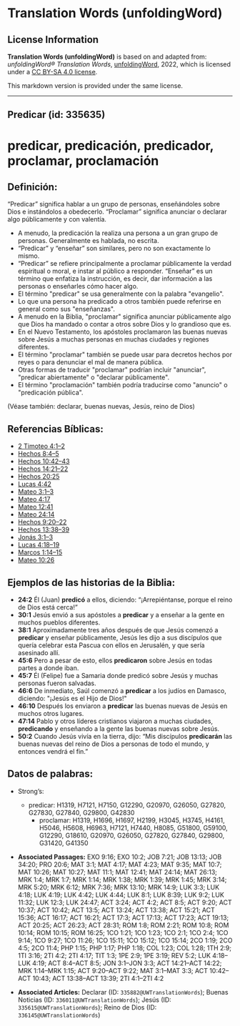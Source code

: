# Translation Words (unfoldingWord)

## License Information

**Translation Words (unfoldingWord)** is based on and adapted from: _unfoldingWord® Translation Words_, [unfoldingWord](https://unfoldingword.org/utw), 2022, which is licensed under a [CC BY-SA 4.0 license](https://creativecommons.org/licenses/by-sa/4.0/legalcode.en).

This markdown version is provided under the same license.



--------------------------------

## Predicar (id: 335635)

predicar, predicación, predicador, proclamar, proclamación
==========================================================

Definición:
-----------

“Predicar” significa hablar a un grupo de personas, enseñándoles sobre Dios e instándolos a obedecerlo. “Proclamar” significa anunciar o declarar algo públicamente y con valentía.

* A menudo, la predicación la realiza una persona a un gran grupo de personas. Generalmente es hablada, no escrita.
* “Predicar” y “enseñar” son similares, pero no son exactamente lo mismo.
* “Predicar” se refiere principalmente a proclamar públicamente la verdad espiritual o moral, e instar al público a responder. “Enseñar” es un término que enfatiza la instrucción, es decir, dar información a las personas o enseñarles cómo hacer algo.
* El término "predicar" se usa generalmente con la palabra "evangelio".
* Lo que una persona ha predicado a otros también puede referirse en general como sus "enseñanzas".
* A menudo en la Biblia, "proclamar" significa anunciar públicamente algo que Dios ha mandado o contar a otros sobre Dios y lo grandioso que es.
* En el Nuevo Testamento, los apóstoles proclamaron las buenas nuevas sobre Jesús a muchas personas en muchas ciudades y regiones diferentes.
* El término "proclamar" también se puede usar para decretos hechos por reyes o para denunciar el mal de manera pública.
* Otras formas de traducir "proclamar" podrían incluir "anunciar", "predicar abiertamente" o "declarar públicamente".
* El término "proclamación" también podría traducirse como "anuncio" o "predicación pública".

(Véase también: declarar, buenas nuevas, Jesús, reino de Dios)

Referencias Bíblicas:
---------------------

* [2 Timoteo 4:1–2](https://ref.ly/2Tim4:1-2Tim4:2)
* [Hechos 8:4–5](https://ref.ly/Acts8:4-Acts8:5)
* [Hechos 10:42–43](https://ref.ly/Acts10:42-Acts10:43)
* [Hechos 14:21–22](https://ref.ly/Acts14:21-Acts14:22)
* [Hechos 20:25](https://ref.ly/Acts20:25)
* [Lucas 4:42](https://ref.ly/Luke4:42)
* [Mateo 3:1–3](https://ref.ly/Matt3:1-Matt3:3)
* [Mateo 4:17](https://ref.ly/Matt4:17)
* [Mateo 12:41](https://ref.ly/Matt12:41)
* [Mateo 24:14](https://ref.ly/Matt24:14)
* [Hechos 9:20–22](https://ref.ly/Acts9:20-Acts9:22)
* [Hechos 13:38–39](https://ref.ly/Acts13:38-Acts13:39)
* [Jonás 3:1–3](https://ref.ly/Jonah3:1-Jonah3:3)
* [Lucas 4:18–19](https://ref.ly/Luke4:18-Luke4:19)
* [Marcos 1:14–15](https://ref.ly/Mark1:14-Mark1:15)
* [Mateo 10:26](https://ref.ly/Matt10:26)

Ejemplos de las historias de la Biblia:
---------------------------------------

* **24:2** Él (Juan) **predicó** a ellos, diciendo: “¡Arrepiéntanse, porque el reino de Dios está cerca!”
* **30:1** Jesús envió a sus apóstoles a **predicar** y a enseñar a la gente en muchos pueblos diferentes.
* **38:1** Aproximadamente tres años después de que Jesús comenzó a **predicar** y enseñar públicamente, Jesús les dijo a sus discípulos que quería celebrar esta Pascua con ellos en Jerusalén, y que sería asesinado allí.
* **45:6** Pero a pesar de esto, ellos **predicaron** sobre Jesús en todas partes a donde iban.
* **45:7** Él (Felipe) fue a Samaria donde predicó sobre Jesús y muchas personas fueron salvadas.
* **46:6** De inmediato, Saúl comenzó a **predicar** a los judíos en Damasco, diciendo: "¡Jesús es el Hijo de Dios!"
* **46:10** Después los enviaron a **predicar** las buenas nuevas de Jesús en muchos otros lugares.
* **47:14** Pablo y otros líderes cristianos viajaron a muchas ciudades, **predicando** y enseñando a la gente las buenas nuevas sobre Jesús.
* **50:2** Cuando Jesús vivía en la tierra, dijo: “Mis discípulos **predicarán** las buenas nuevas del reino de Dios a personas de todo el mundo, y entonces vendrá el fin.”

Datos de palabras:
------------------

* Strong’s:

    + predicar: H1319, H7121, H7150, G12290, G20970, G26050, G27820, G27830, G27840, G29800, G42830
        + proclamar: H1319, H1696, H1697, H2199, H3045, H3745, H4161, H5046, H5608, H6963, H7121, H7440, H8085, G51800, G59100, G12290, G18610, G20970, G26050, G27820, G27840, G29800, G31420, G41350

* **Associated Passages:** EXO 9:16; EXO 10:2; JOB 7:21; JOB 13:13; JOB 34:20; PRO 20:6; MAT 3:1; MAT 4:17; MAT 4:23; MAT 9:35; MAT 10:7; MAT 10:26; MAT 10:27; MAT 11:1; MAT 12:41; MAT 24:14; MAT 26:13; MRK 1:4; MRK 1:7; MRK 1:14; MRK 1:38; MRK 1:39; MRK 1:45; MRK 3:14; MRK 5:20; MRK 6:12; MRK 7:36; MRK 13:10; MRK 14:9; LUK 3:3; LUK 4:18; LUK 4:19; LUK 4:42; LUK 4:44; LUK 8:1; LUK 8:39; LUK 9:2; LUK 11:32; LUK 12:3; LUK 24:47; ACT 3:24; ACT 4:2; ACT 8:5; ACT 9:20; ACT 10:37; ACT 10:42; ACT 13:5; ACT 13:24; ACT 13:38; ACT 15:21; ACT 15:36; ACT 16:17; ACT 16:21; ACT 17:3; ACT 17:13; ACT 17:23; ACT 19:13; ACT 20:25; ACT 26:23; ACT 28:31; ROM 1:8; ROM 2:21; ROM 10:8; ROM 10:14; ROM 10:15; ROM 16:25; 1CO 1:21; 1CO 1:23; 1CO 2:1; 1CO 2:4; 1CO 9:14; 1CO 9:27; 1CO 11:26; 1CO 15:11; 1CO 15:12; 1CO 15:14; 2CO 1:19; 2CO 4:5; 2CO 11:4; PHP 1:15; PHP 1:17; PHP 1:18; COL 1:23; COL 1:28; 1TH 2:9; 1TI 3:16; 2TI 4:2; 2TI 4:17; TIT 1:3; 1PE 2:9; 1PE 3:19; REV 5:2; LUK 4:18–LUK 4:19; ACT 8:4–ACT 8:5; JON 3:1–JON 3:3; ACT 14:21–ACT 14:22; MRK 1:14–MRK 1:15; ACT 9:20–ACT 9:22; MAT 3:1–MAT 3:3; ACT 10:42–ACT 10:43; ACT 13:38–ACT 13:39; 2TI 4:1–2TI 4:2
* **Associated Articles:** Declarar (ID: `335882@UWTranslationWords`); Buenas Noticias (ID: `336011@UWTranslationWords`); Jesús (ID: `335615@UWTranslationWords`); Reino de Dios (ID: `336145@UWTranslationWords`)

